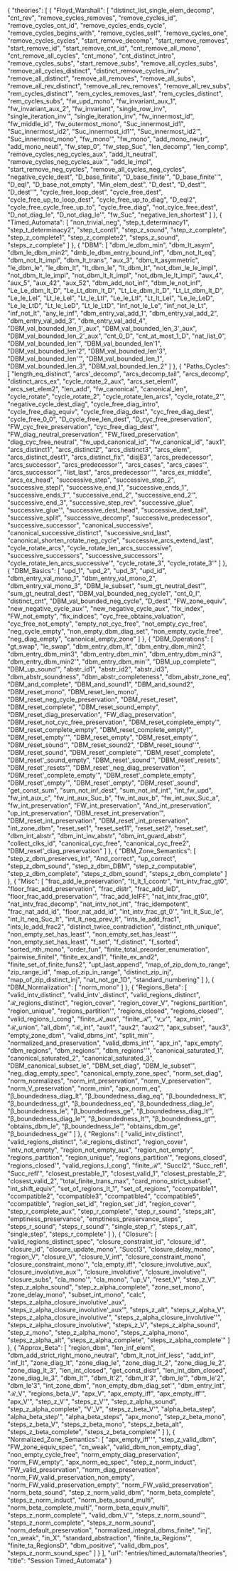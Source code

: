{
    "theories": [
        {
            "Floyd_Warshall": [
                "distinct_list_single_elem_decomp",
                "cnt_rev",
                "remove_cycles_removes",
                "remove_cycles_id",
                "remove_cycles_cnt_id",
                "remove_cycles_ends_cycle",
                "remove_cycles_begins_with",
                "remove_cycles_self",
                "remove_cycles_one",
                "remove_cycles_cycles",
                "start_remove_decomp",
                "start_remove_removes",
                "start_remove_id",
                "start_remove_cnt_id",
                "cnt_remove_all_mono",
                "cnt_remove_all_cycles",
                "cnt_mono",
                "cnt_distinct_intro",
                "remove_cycles_subs",
                "start_remove_subs",
                "remove_all_cycles_subs",
                "remove_all_cycles_distinct",
                "distinct_remove_cycles_inv",
                "remove_all_distinct",
                "remove_all_removes",
                "remove_all_subs",
                "remove_all_rev_distinct",
                "remove_all_rev_removes",
                "remove_all_rev_subs",
                "rem_cycles_distinct'",
                "rem_cycles_removes_last",
                "rem_cycles_distinct",
                "rem_cycles_subs",
                "fw_upd_mono",
                "fw_invariant_aux_1",
                "fw_invariant_aux_2",
                "fw_invariant",
                "single_row_inv",
                "single_iteration_inv'",
                "single_iteration_inv",
                "fw_innermost_id",
                "fw_middle_id",
                "fw_outermost_mono",
                "Suc_innermost_id1",
                "Suc_innermost_id2",
                "Suc_innermost_id1'",
                "Suc_innermost_id2'",
                "Suc_innermost_mono",
                "fw_mono'",
                "fw_mono",
                "add_mono_neutr",
                "add_mono_neutl",
                "fw_step_0",
                "fw_step_Suc",
                "len_decomp",
                "len_comp",
                "remove_cycles_neg_cycles_aux",
                "add_lt_neutral",
                "remove_cycles_neg_cycles_aux'",
                "add_le_impl",
                "start_remove_neg_cycles",
                "remove_all_cycles_neg_cycles",
                "negative_cycle_dest",
                "D_base_finite",
                "D_base_finite'",
                "D_base_finite''",
                "D_eqI",
                "D_base_not_empty",
                "Min_elem_dest",
                "D_dest",
                "D_dest'",
                "D_dest''",
                "cycle_free_loop_dest",
                "cycle_free_dest",
                "cycle_free_up_to_loop_dest",
                "cycle_free_up_to_diag",
                "D_eqI2",
                "cycle_free_cycle_free_up_to",
                "cycle_free_diag",
                "not_cylce_free_dest",
                "D_not_diag_le",
                "D_not_diag_le'",
                "fw_Suc",
                "negative_len_shortest"
            ]
        },
        {
            "Timed_Automata": [
                "non_trivial_neg",
                "step_t_determinacy1",
                "step_t_determinacy2",
                "step_t_cont1",
                "step_z_sound",
                "step_z_complete",
                "step_z_complete1",
                "step_z_complete2",
                "steps_z_sound",
                "steps_z_complete"
            ]
        },
        {
            "DBM": [
                "dbm_le_dbm_min",
                "dbm_lt_asym",
                "dbm_le_dbm_min2",
                "dmb_le_dbm_entry_bound_inf",
                "dbm_not_lt_eq",
                "dbm_not_lt_impl",
                "dbm_lt_trans",
                "aux_3",
                "dbm_lt_asymmetric",
                "le_dbm_le",
                "le_dbm_lt",
                "lt_dbm_le",
                "lt_dbm_lt",
                "not_dbm_le_le_impl",
                "not_dbm_lt_le_impl",
                "not_dbm_lt_lt_impl",
                "not_dbm_le_lt_impl",
                "aux_4",
                "aux_5",
                "aux_42",
                "aux_52",
                "dbm_add_not_inf",
                "dbm_le_not_inf",
                "Le_Le_dbm_lt_D",
                "Le_Lt_dbm_lt_D",
                "Lt_Le_dbm_lt_D",
                "Lt_Lt_dbm_lt_D",
                "Le_le_LeI",
                "Lt_le_LeI",
                "Lt_le_LtI",
                "Le_le_LtI",
                "Lt_lt_LeI",
                "Le_le_LeD",
                "Le_le_LtD",
                "Lt_le_LeD",
                "Lt_le_LtD",
                "inf_not_le_Le",
                "inf_not_le_Lt",
                "inf_not_lt",
                "any_le_inf",
                "dbm_entry_val_add_1",
                "dbm_entry_val_add_2",
                "dbm_entry_val_add_3",
                "dbm_entry_val_add_4",
                "DBM_val_bounded_len_1'_aux",
                "DBM_val_bounded_len_3'_aux",
                "DBM_val_bounded_len_2'_aux",
                "cnt_0_D",
                "cnt_at_most_1_D",
                "nat_list_0",
                "DBM_val_bounded_len'",
                "DBM_val_bounded_len'1",
                "DBM_val_bounded_len'2",
                "DBM_val_bounded_len'3",
                "DBM_val_bounded_len''",
                "DBM_val_bounded_len_1",
                "DBM_val_bounded_len_3",
                "DBM_val_bounded_len_2"
            ]
        },
        {
            "Paths_Cycles": [
                "length_eq_distinct",
                "arcs'_decomp",
                "arcs_decomp_tail",
                "arcs_decomp",
                "distinct_arcs_ex",
                "cycle_rotate_2_aux",
                "arcs_set_elem1",
                "arcs_set_elem2",
                "len_add",
                "fw_canonical",
                "canonical_len",
                "cycle_rotate",
                "cycle_rotate_2",
                "cycle_rotate_len_arcs",
                "cycle_rotate_2'",
                "negative_cycle_dest_diag",
                "cycle_free_diag_intro",
                "cycle_free_diag_equiv",
                "cycle_free_diag_dest",
                "cyc_free_diag_dest",
                "cycle_free_0_0",
                "D_cycle_free_len_dest",
                "D_cyc_free_preservation",
                "FW_cyc_free_preservation",
                "cyc_free_diag_dest'",
                "FW_diag_neutral_preservation",
                "FW_fixed_preservation",
                "diag_cyc_free_neutral",
                "fw_upd_canonical_id",
                "fw_canonical_id",
                "aux1",
                "arcs_distinct1",
                "arcs_distinct2",
                "arcs_distinct3",
                "arcs_elem",
                "arcs_distinct_dest1",
                "arcs_distinct_fix",
                "disjE3",
                "arcs_predecessor",
                "arcs_successor",
                "arcs_predecessor'",
                "arcs_cases",
                "arcs_cases'",
                "arcs_successor'",
                "list_last",
                "arcs_predecessor''",
                "arcs_ex_middle",
                "arcs_ex_head",
                "successive_step",
                "successive_step_2",
                "successive_stepI",
                "successive_end_1",
                "successive_ends_1",
                "successive_ends_1'",
                "successive_end_2",
                "successive_end_2'",
                "successive_end_3",
                "successive_step_rev",
                "successive_glue",
                "successive_glue'",
                "successive_dest_head",
                "successive_dest_tail",
                "successive_split",
                "successive_decomp",
                "successive_predecessor",
                "successive_successor",
                "canonical_successive",
                "canonical_successive_distinct",
                "successive_snd_last",
                "canonical_shorten_rotate_neg_cycle",
                "successive_arcs_extend_last",
                "cycle_rotate_arcs",
                "cycle_rotate_len_arcs_successive",
                "successive_successors",
                "successive_successors'",
                "cycle_rotate_len_arcs_successive'",
                "cycle_rotate_3",
                "cycle_rotate_3'"
            ]
        },
        {
            "DBM_Basics": [
                "upd_1",
                "upd_2",
                "upd_3",
                "upd_id",
                "dbm_entry_val_mono_1",
                "dbm_entry_val_mono_2",
                "dbm_entry_val_mono_3",
                "DBM_le_subset",
                "sum_gt_neutral_dest'",
                "sum_gt_neutral_dest",
                "DBM_val_bounded_neg_cycle1",
                "cnt_0_I",
                "distinct_cnt",
                "DBM_val_bounded_neg_cycle",
                "D_dest",
                "FW_zone_equiv",
                "new_negative_cycle_aux'",
                "new_negative_cycle_aux",
                "fix_index",
                "FW_not_empty",
                "fix_indices",
                "cyc_free_obtains_valuation",
                "cyc_free_not_empty",
                "empty_not_cyc_free",
                "not_empty_cyc_free",
                "neg_cycle_empty",
                "non_empty_dbm_diag_set",
                "non_empty_cycle_free",
                "neg_diag_empty",
                "canonical_empty_zone"
            ]
        },
        {
            "DBM_Operations": [
                "gt_swap",
                "le_swap",
                "dbm_entry_dbm_lt",
                "dbm_entry_dbm_min2",
                "dbm_entry_dbm_min3",
                "dbm_entry_dbm_min",
                "dbm_entry_dbm_min3'",
                "dbm_entry_dbm_min2'",
                "dbm_entry_dbm_min'",
                "DBM_up_complete'",
                "DBM_up_sound'",
                "abstr_id1",
                "abstr_id2",
                "abstr_id3",
                "dbm_abstr_soundness",
                "dbm_abstr_completeness",
                "dbm_abstr_zone_eq",
                "DBM_and_complete",
                "DBM_and_sound1",
                "DBM_and_sound2",
                "DBM_reset_mono",
                "DBM_reset_len_mono",
                "DBM_reset_neg_cycle_preservation",
                "DBM_reset_reset",
                "DBM_reset_complete",
                "DBM_reset_sound_empty",
                "DBM_reset_diag_preservation",
                "FW_diag_preservation",
                "DBM_reset_not_cyc_free_preservation",
                "DBM_reset_complete_empty'",
                "DBM_reset_complete_empty",
                "DBM_reset_complete_empty1",
                "DBM_reset_empty''",
                "DBM_reset_empty",
                "DBM_reset_empty'",
                "DBM_reset_sound'",
                "DBM_reset_sound2",
                "DBM_reset_sound''",
                "DBM_reset_sound",
                "DBM_reset'_complete'",
                "DBM_reset'_complete",
                "DBM_reset'_sound_empty",
                "DBM_reset'_sound'",
                "DBM_reset'_resets",
                "DBM_reset'_resets'",
                "DBM_reset'_neg_diag_preservation'",
                "DBM_reset'_complete_empty'",
                "DBM_reset'_complete_empty",
                "DBM_reset'_empty'",
                "DBM_reset'_empty",
                "DBM_reset'_sound",
                "get_const_sum",
                "sum_not_inf_dest",
                "sum_not_inf_int",
                "int_fw_upd",
                "fw_int_aux_c",
                "fw_int_aux_Suc_b",
                "fw_int_aux_b",
                "fw_int_aux_Suc_a",
                "fw_int_preservation",
                "FW_int_preservation",
                "And_int_preservation",
                "up_int_preservation",
                "DBM_reset_int_preservation'",
                "DBM_reset_int_preservation",
                "DBM_reset'_int_preservation",
                "int_zone_dbm",
                "reset_set1",
                "reset_set11",
                "reset_set2",
                "reset_set",
                "dbm_int_abstr",
                "dbm_int_inv_abstr",
                "dbm_int_guard_abstr",
                "collect_clks_id",
                "canonical_cyc_free",
                "canonical_cyc_free2",
                "DBM_reset'_diag_preservation"
            ]
        },
        {
            "DBM_Zone_Semantics": [
                "step_z_dbm_preserves_int",
                "And_correct",
                "up_correct",
                "step_z_dbm_sound",
                "step_z_dbm_DBM",
                "step_z_computable",
                "step_z_dbm_complete",
                "steps_z_dbm_sound",
                "steps_z_dbm_complete"
            ]
        },
        {
            "Misc": [
                "frac_add_le_preservation",
                "lt_lt_1_ccontr",
                "int_intv_frac_gt0",
                "floor_frac_add_preservation",
                "frac_distr",
                "frac_add_leD",
                "floor_frac_add_preservation'",
                "frac_add_leIFF",
                "nat_intv_frac_gt0",
                "nat_intv_frac_decomp",
                "nat_intv_not_int",
                "frac_idempotent",
                "frac_nat_add_id",
                "floor_nat_add_id",
                "int_intv_frac_gt_0'",
                "int_lt_Suc_le",
                "int_lt_neq_Suc_lt",
                "int_lt_neq_prev_lt",
                "ints_le_add_frac1",
                "ints_le_add_frac2",
                "distinct_twice_contradiction",
                "distinct_nth_unique",
                "non_empty_set_has_least'",
                "non_empty_set_has_least''",
                "non_empty_set_has_least",
                "f_set",
                "f_distinct",
                "f_sorted",
                "sorted_nth_mono",
                "order_fun",
                "finite_total_preorder_enumeration",
                "pairwise_finiteI",
                "finite_ex_and1",
                "finite_ex_and2",
                "finite_set_of_finite_funs2",
                "upt_last_append",
                "map_of_zip_dom_to_range",
                "zip_range_id",
                "map_of_zip_in_range",
                "distinct_zip_inj",
                "map_of_zip_distinct_inj",
                "nat_not_ge_1D",
                "standard_numbering"
            ]
        },
        {
            "DBM_Normalization": [
                "norm_mono"
            ]
        },
        {
            "Regions_Beta": [
                "valid_intv_distinct",
                "valid_intv'_distinct",
                "valid_regions_distinct",
                "ℛ_regions_distinct",
                "region_cover",
                "region_cover_V",
                "regions_partition",
                "region_unique",
                "regions_partition'",
                "regions_closed",
                "regions_closed'",
                "valid_regions_I_cong",
                "finite_ℛ_aux",
                "finite_ℛ",
                "v_v'",
                "apx_min",
                "ℛ_union",
                "all_dbm",
                "ℛ_int",
                "aux1",
                "aux2",
                "aux2'",
                "apx_subset",
                "aux3",
                "empty_zone_dbm",
                "valid_dbms_int",
                "split_min'",
                "normalized_and_preservation",
                "valid_dbms_int'",
                "apx_in",
                "apx_empty",
                "dbm_regions",
                "dbm_regions'",
                "dbm_regions''",
                "canonical_saturated_1",
                "canonical_saturated_2",
                "canonical_saturated_3",
                "DBM_canonical_subset_le",
                "DBM_set_diag",
                "DBM_le_subset'",
                "neg_diag_empty_spec",
                "canonical_empty_zone_spec",
                "norm_set_diag",
                "norm_normalizes",
                "norm_int_preservation",
                "norm_V_preservation'",
                "norm_V_preservation",
                "norm_min",
                "apx_norm_eq",
                "β_boundedness_diag_lt",
                "β_boundedness_diag_eq",
                "β_boundedness_lt",
                "β_boundedness_gt",
                "β_boundedness_eq",
                "β_boundedness_diag_le",
                "β_boundedness_le",
                "β_boundedness_ge",
                "β_boundedness_diag_lt'",
                "β_boundedness_diag_le'",
                "β_boundedness_lt'",
                "β_boundedness_gt'",
                "obtains_dbm_le",
                "β_boundedness_le'",
                "obtains_dbm_ge",
                "β_boundedness_ge'"
            ]
        },
        {
            "Regions": [
                "valid_intv_distinct",
                "valid_regions_distinct",
                "ℛ_regions_distinct",
                "region_cover",
                "intv_not_empty",
                "region_not_empty_aux",
                "region_not_empty",
                "regions_partition",
                "region_unique",
                "regions_partition'",
                "regions_closed",
                "regions_closed'",
                "valid_regions_I_cong",
                "finite_ℛ",
                "SuccI2",
                "Succ_refl",
                "Succ_refl'",
                "closest_prestable_1",
                "closest_valid_1",
                "closest_prestable_2",
                "closest_valid_2",
                "total_finite_trans_max",
                "card_mono_strict_subset",
                "int_shift_equiv",
                "set_of_regions_lt_1",
                "set_of_regions",
                "ccompatible1",
                "ccompatible2",
                "ccompatible3",
                "ccompatible4",
                "ccompatible5",
                "ccompatible",
                "region_set_id",
                "region_set'_id",
                "region_cover'",
                "step_r_complete_aux",
                "step_r_complete",
                "step_r_sound",
                "steps_alt",
                "emptiness_preservance",
                "emptiness_preservance_steps",
                "steps_r_sound",
                "steps_r_sound'",
                "single_step_r",
                "steps_r_alt",
                "single_step",
                "steps_r_complete"
            ]
        },
        {
            "Closure": [
                "valid_regions_distinct_spec",
                "closure_constraint_id",
                "closure_id'",
                "closure_id",
                "closure_update_mono",
                "SuccI3",
                "closure_delay_mono",
                "region_V",
                "closure_V",
                "closure_V_int",
                "closure_constraint_mono",
                "closure_constraint_mono'",
                "cla_empty_iff",
                "closure_involutive_aux",
                "closure_involutive_aux'",
                "closure_involutive",
                "closure_involutive'",
                "closure_subs",
                "cla_mono'",
                "cla_mono",
                "up_V",
                "reset_V",
                "step_z_V",
                "step_z_alpha_sound",
                "step_z_alpha_complete",
                "zone_set_mono",
                "zone_delay_mono",
                "subset_int_mono",
                "calc",
                "steps_z_alpha_closure_involutive'_aux",
                "steps_z_alpha_closure_involutive'_aux'",
                "steps_z_alt",
                "steps_z_alpha_V",
                "steps_z_alpha_closure_involutive'",
                "steps_z_alpha_closure_involutive''",
                "steps_z_alpha_closure_involutive",
                "steps_z_V",
                "steps_z_alpha_sound",
                "step_z_mono",
                "step_z_alpha_mono",
                "steps_z_alpha_mono",
                "steps_z_alpha_alt",
                "steps_z_alpha_complete",
                "steps_z_alpha_complete'"
            ]
        },
        {
            "Approx_Beta": [
                "region_dbm",
                "len_inf_elem",
                "dbm_add_strict_right_mono_neutral",
                "dbm_lt_not_inf_less",
                "add_inf",
                "inf_lt",
                "zone_diag_lt",
                "zone_diag_le",
                "zone_diag_lt_2",
                "zone_diag_le_2",
                "zone_diag_lt_3",
                "len_int_closed",
                "get_const_distr",
                "len_int_dbm_closed",
                "zone_diag_le_3",
                "dbm_lt'",
                "dbm_lt'2",
                "dbm_lt'3",
                "dbm_le'",
                "dbm_le'2",
                "dbm_le'3",
                "int_zone_dbm",
                "non_empty_dbm_diag_set'",
                "dbm_entry_int",
                "ℛ_V",
                "regions_beta_V",
                "apx_V",
                "apx_empty_iff",
                "apx_empty_iff'",
                "apx_V'",
                "step_z_V'",
                "steps_z_V'",
                "step_z_alpha_sound",
                "step_z_alpha_complete",
                "V'_V",
                "steps_z_beta_V'",
                "alpha_beta_step",
                "alpha_beta_step'",
                "alpha_beta_steps",
                "apx_mono",
                "step_z_beta_mono",
                "steps_z_beta_V",
                "steps_z_beta_mono",
                "steps_z_beta_alt",
                "steps_z_beta_complete",
                "steps_z_beta_complete'"
            ]
        },
        {
            "Normalized_Zone_Semantics": [
                "apx_empty_iff''",
                "step_z_valid_dbm",
                "FW_zone_equiv_spec",
                "cn_weak",
                "valid_dbm_non_empty_diag",
                "non_empty_cycle_free",
                "norm_empty_diag_preservation",
                "norm_FW_empty",
                "apx_norm_eq_spec",
                "step_z_norm_induct",
                "FW_valid_preservation",
                "norm_diag_preservation",
                "norm_FW_valid_preservation_non_empty",
                "norm_FW_valid_preservation_empty",
                "norm_FW_valid_preservation",
                "norm_beta_sound",
                "step_z_norm_valid_dbm",
                "norm_beta_complete",
                "steps_z_norm_induct",
                "norm_beta_sound_multi",
                "norm_beta_complete_multi",
                "norm_beta_equiv_multi",
                "steps_z_norm_complete'",
                "valid_dbm_V'",
                "steps_z_norm_sound'",
                "steps_z_norm_complete",
                "steps_z_norm_sound",
                "norm_default_preservation",
                "normalized_integral_dbms_finite",
                "inj",
                "cn_weak",
                "in_X",
                "standard_abstraction",
                "finite_ta_Regions'",
                "finite_ta_RegionsD",
                "dbm_positive",
                "valid_dbm_pos",
                "steps_z_norm_sound_spec"
            ]
        }
    ],
    "url": "entries/timed_automata/theories",
    "title": "Session Timed_Automata"
}